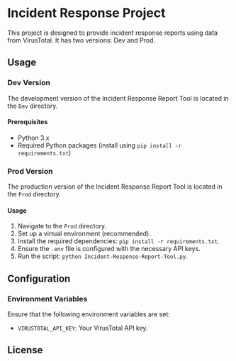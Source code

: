 # Incident Response Project

This project is designed to provide incident response reports using data from VirusTotal. It has two versions: Dev and Prod.

## Usage

### Dev Version

The development version of the Incident Response Report Tool is located in the `Dev` directory.

#### Prerequisites

- Python 3.x
- Required Python packages (install using `pip install -r requirements.txt`)

### Prod Version

The production version of the Incident Response Report Tool is located in the `Prod` directory.

#### Usage

1. Navigate to the `Prod` directory.
2. Set up a virtual environment (recommended).
3. Install the required dependencies: `pip install -r requirements.txt`.
4. Ensure the `.env` file is configured with the necessary API keys.
5. Run the script: `python Incident-Response-Report-Tool.py`.

## Configuration

### Environment Variables

Ensure that the following environment variables are set:

- `VIRUSTOTAL_API_KEY`: Your VirusTotal API key.


## License


